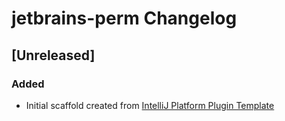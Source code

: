 <!-- Keep a Changelog guide -> https://keepachangelog.com -->

# jetbrains-perm Changelog

## [Unreleased]
### Added
- Initial scaffold created from [IntelliJ Platform Plugin Template](https://github.com/JetBrains/intellij-platform-plugin-template)
